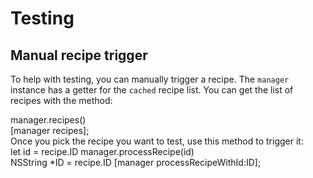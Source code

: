 # Testing

## Manual recipe trigger

To help with testing, you can manually trigger a recipe.
The `manager` instance has a getter for the `cached` recipe list. 
You can get the list of recipes with the method:

<div class="code-swift">
manager.recipes()
</div>
<div class="code-objc">
[manager recipes];
</div>
Once you pick the recipe you want to test, use this method to trigger it:

<div class="code-swift">
let id = recipe.ID
manager.processRecipe(id)
</div>
<div class="code-objc">
NSString *ID = recipe.ID
[manager processRecipeWithId:ID];
</div>
